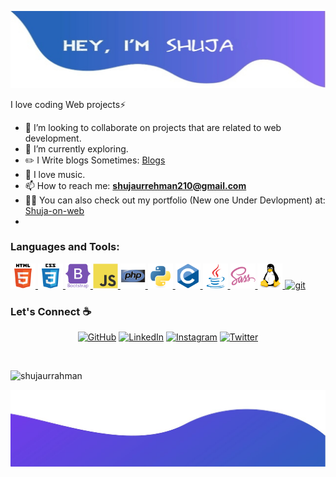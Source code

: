 ![alt text](top.jpg)

I love coding Web projects⚡
- 👯 I’m looking to collaborate on projects that are related to web development.
- 🌱 I’m currently exploring.
- :pencil2: I Write blogs Sometimes: [Blogs](https://rahmansahab210.blogspot.com/)
- :musical_note: I love music.
- 📫 How to reach me: **shujaurrehman210@gmail.com**
- 👨‍💻 You can also check out my portfolio (New one Under Devlopment) at: [Shuja-on-web](https://shujaurrahman.github.io/shuja-on-web/)
-





### Languages and Tools:
<p align="left"> <a href="https://www.w3.org/html/" target="_blank" rel="noreferrer"> <img src="https://raw.githubusercontent.com/devicons/devicon/master/icons/html5/html5-original-wordmark.svg" alt="html5" width="40" height="40"/> </a> <a href="https://www.w3schools.com/css/" target="_blank" rel="noreferrer"> <img src="https://raw.githubusercontent.com/devicons/devicon/master/icons/css3/css3-original-wordmark.svg" alt="css3" width="40" height="40"/> </a><a href="https://getbootstrap.com" target="_blank" rel="noreferrer"> <img src="https://raw.githubusercontent.com/devicons/devicon/master/icons/bootstrap/bootstrap-plain-wordmark.svg" alt="bootstrap" width="40" height="40"/> </a><a href="https://developer.mozilla.org/en-US/docs/Web/JavaScript" target="_blank" rel="noreferrer"> <img src="https://raw.githubusercontent.com/devicons/devicon/master/icons/javascript/javascript-original.svg" alt="javascript" width="40" height="40"/> </a><a href="https://www.php.net" target="_blank" rel="noreferrer"><img src="https://raw.githubusercontent.com/devicons/devicon/master/icons/php/php-original.svg" alt="php" width="40" height="40"/> </a> <a href="https://www.python.org" target="_blank" rel="noreferrer"> <img src="https://raw.githubusercontent.com/devicons/devicon/master/icons/python/python-original.svg" alt="python" width="40" height="40"/> </a><a href="https://www.cprogramming.com/" target="_blank" rel="noreferrer"> <img src="https://raw.githubusercontent.com/devicons/devicon/master/icons/c/c-original.svg" alt="c" width="40" height="40"/> </a><a href="https://www.java.com" target="_blank" rel="noreferrer"> <img src="https://raw.githubusercontent.com/devicons/devicon/master/icons/java/java-original.svg" alt="java" width="40" height="40"/> </a><a href="https://sass-lang.com" target="_blank" rel="noreferrer"> <img src="https://raw.githubusercontent.com/devicons/devicon/master/icons/sass/sass-original.svg" alt="sass" width="40" height="40"/></a><a href="https://www.linux.org/" target="_blank" rel="noreferrer"> <img src="https://raw.githubusercontent.com/devicons/devicon/master/icons/linux/linux-original.svg" alt="linux" width="40" height="40"/> </a><a href="https://git-scm.com/" target="_blank" rel="noreferrer"> <img src="https://www.vectorlogo.zone/logos/git-scm/git-scm-icon.svg" alt="git" width="40" height="40"/></a></p>

### Let's Connect :coffee:
<p align="center">
	<a href="https://github.com/shujaurrahman"><img src="https://img.icons8.com/bubbles/50/000000/github.png" alt="GitHub"/></a>
	<a href="https://www.linkedin.com/in/shuja-u-934230110/"><img src="https://img.icons8.com/bubbles/50/000000/linkedin.png" alt="LinkedIn"/></a>
	<a href="https://www.instagram.com/shujaurrahman_/"><img src="https://img.icons8.com/bubbles/50/000000/instagram.png" alt="Instagram"/></a>
	<a href="https://twitter.com/s_rhmaan"><img src="https://img.icons8.com/bubbles/50/000000/twitter.png" alt="Twitter"/></a>
</p>

<br/>
<p align="left"> <img src="https://komarev.com/ghpvc/?username=shujaurrahman&label=Profile%20views&color=0e75b6&style=flat" alt="shujaurrahman" /> </p>



![alt text](bottom.jpg)
